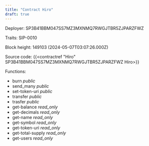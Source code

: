 ```yaml
---
title: "Contract Hiro"
draft: true
---
```

Deployer: SP3B41BBM047SS7MZ3MXNMQ7RWGJTBR5ZJPARZFWZ

Traits:
 SIP-0010



Block height: 149103 (2024-05-07T03:07:26.000Z)

Source code: {{<contractref "Hiro" SP3B41BBM047SS7MZ3MXNMQ7RWGJTBR5ZJPARZFWZ Hiro>}}

Functions:

* burn _public_
* send_many _public_
* set-token-uri _public_
* transfer _public_
* trasfer _public_
* get-balance _read_only_
* get-decimals _read_only_
* get-name _read_only_
* get-symbol _read_only_
* get-token-uri _read_only_
* get-total-supply _read_only_
* get-users _read_only_
